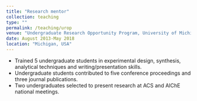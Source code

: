 ```yaml
---
title: "Research mentor"
collection: teaching
type: ""
permalink: /teaching/urop
venue: "Undergraduate Research Opportunity Program, University of Michigan, Ann Arbor"
date: August 2013-May 2018
location: "Michigan, USA"
---
```

* Trained 5 undergraduate students in experimental design, synthesis, analytical techniques and writing/presentation skills.
* Undergraduate students contributed to five conference proceedings and three journal publications.
* Two undergraduates selected to present research at ACS and AIChE national meetings. 
